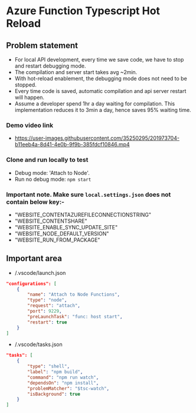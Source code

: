 # **Azure Function Typescript Hot Reload**

## Problem statement
- For local API development, every time we save code, we have to stop and restart debugging mode. 
- The compilation and server start takes avg ~2min. 
- With hot-reload enablement, the debugging mode does not need to be stopped. 
- Every time code is saved, automatic compilation and api server restart will happen. 
- Assume a developer spend 1hr a day waiting for compilation. This implementation reduces it to 3min a day, hence saves 95% waiting time.

### Demo video link
- https://user-images.githubusercontent.com/35250295/201973704-b11eeb4a-8d41-4e0b-9f9b-385fdcf10846.mp4

### Clone and run locally to test
- Debug mode: 'Attach to Node'.
- Run no debug mode: `npm start`

### Important note. Make sure `local.settings.json` does not contain below key:-
- "WEBSITE_CONTENTAZUREFILECONNECTIONSTRING"
- "WEBSITE_CONTENTSHARE"
- "WEBSITE_ENABLE_SYNC_UPDATE_SITE"
- "WEBSITE_NODE_DEFAULT_VERSION"
- "WEBSITE_RUN_FROM_PACKAGE"

## Important area
- /.vscode/launch.json
```json
"configurations": [
    {
        "name": "Attach to Node Functions",
        "type": "node",
        "request": "attach",
        "port": 9229,
        "preLaunchTask": "func: host start",
        "restart": true
    }
]
```
- /.vscode/tasks.json
```json
"tasks": [
    {
        "type": "shell",
        "label": "npm build",
        "command": "npm run watch",
        "dependsOn": "npm install",
        "problemMatcher": "$tsc-watch",
        "isBackground": true
    }
]
```




